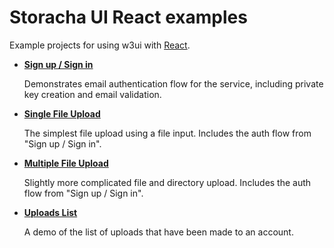 # Storacha UI React examples

Example projects for using w3ui with [React](https://reactjs.org).

- [**Sign up / Sign in**](https://github.com/storacha/upload-service/tree/packages/ui/examples/react/sign-up-in)

  Demonstrates email authentication flow for the service, including private key creation and email validation.

- [**Single File Upload**](https://github.com/storacha/upload-service/tree/packages/ui/examples/react/file-upload)

  The simplest file upload using a file input. Includes the auth flow from "Sign up / Sign in".

- [**Multiple File Upload**](https://github.com/storacha/upload-service/tree/packages/ui/examples/react/multi-file-upload)

  Slightly more complicated file and directory upload. Includes the auth flow from "Sign up / Sign in".

- [**Uploads List**](https://github.com/storacha/upload-service/tree/packages/ui/examples/react/uploads-list)

  A demo of the list of uploads that have been made to an account.
